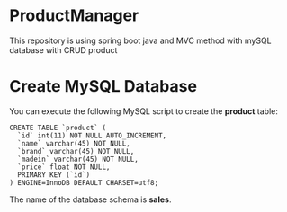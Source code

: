 # ProductManager
This repository is using spring boot java and MVC method with mySQL database with CRUD product


# Create MySQL Database
You can execute the following MySQL script to create the **product** table:

```
CREATE TABLE `product` (
  `id` int(11) NOT NULL AUTO_INCREMENT,
  `name` varchar(45) NOT NULL,
  `brand` varchar(45) NOT NULL,
  `madein` varchar(45) NOT NULL,
  `price` float NOT NULL,
  PRIMARY KEY (`id`)
) ENGINE=InnoDB DEFAULT CHARSET=utf8;
```

The name of the database schema is **sales**.
